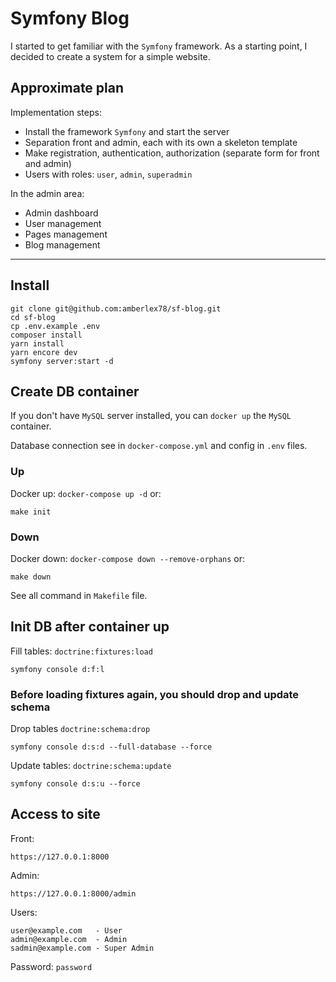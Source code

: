 # Symfony Blog

I started to get familiar with the `Symfony` framework. 
As a starting point, I decided to create a system for a simple website.

## Approximate plan

Implementation steps:
- Install the framework `Symfony` and start the server
- Separation front and admin, each with its own a skeleton template
- Make registration, authentication, authorization (separate form for front and admin)
- Users with roles: `user`, `admin`, `superadmin`

In the admin area:
- Admin dashboard
- User management
- Pages management
- Blog management

---

## Install
```
git clone git@github.com:amberlex78/sf-blog.git
cd sf-blog
cp .env.example .env
composer install
yarn install
yarn encore dev
symfony server:start -d
```

## Create DB container
If you don't have `MySQL` server installed, you can `docker up` the `MySQL` container.

Database connection see in `docker-compose.yml` and config in `.env` files.
### Up
Docker up: `docker-compose up -d` or:
```
make init
```
### Down
Docker down: `docker-compose down --remove-orphans` or:
```
make down
```
See all command in `Makefile` file.

## Init DB after container up
Fill tables: `doctrine:fixtures:load`
```
symfony console d:f:l
```

### Before loading fixtures again, you should drop and update schema
Drop tables `doctrine:schema:drop`
```
symfony console d:s:d --full-database --force
```
Update tables: `doctrine:schema:update`
```
symfony console d:s:u --force
```

## Access to site

Front:
```
https://127.0.0.1:8000
```

Admin:
```
https://127.0.0.1:8000/admin
```

Users:
```
user@example.com   - User
admin@example.com  - Admin
sadmin@example.com - Super Admin
```
Password: `password`
